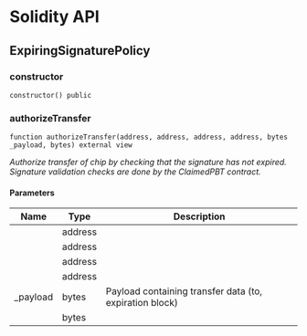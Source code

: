 # Solidity API

## ExpiringSignaturePolicy

### constructor

```solidity
constructor() public
```

### authorizeTransfer

```solidity
function authorizeTransfer(address, address, address, address, bytes _payload, bytes) external view
```

_Authorize transfer of chip by checking that the signature has not expired. Signature validation
checks are done by the ClaimedPBT contract._

#### Parameters

| Name | Type | Description |
| ---- | ---- | ----------- |
|  | address |  |
|  | address |  |
|  | address |  |
|  | address |  |
| _payload | bytes | Payload containing transfer data (to, expiration block) |
|  | bytes |  |

